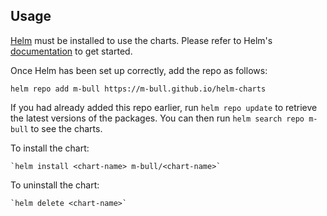 ## Usage

[Helm](https://helm.sh) must be installed to use the charts.  Please refer to
Helm's [documentation](https://helm.sh/docs) to get started.

Once Helm has been set up correctly, add the repo as follows:

`helm repo add m-bull https://m-bull.github.io/helm-charts`

If you had already added this repo earlier, run `helm repo update` to retrieve
the latest versions of the packages. You can then run `helm search repo m-bull` to see the charts.

To install the <chart-name> chart:

    `helm install <chart-name> m-bull/<chart-name>`

To uninstall the chart:

    `helm delete <chart-name>`
